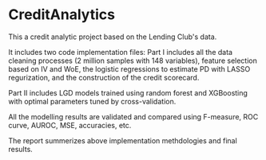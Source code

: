 # CreditAnalytics

This a credit analytic project based on the Lending Club's data.

It includes two code implementation files: 
Part I includes all the data cleaning processes (2 million samples with 148 variables), feature selection based on IV and WoE, the logistic regressions to estimate PD with LASSO regurization, and the construction of the credit scorecard. 

Part II includes LGD models trained using random forest and XGBoosting with optimal parameters tuned by cross-validation.

All the modelling results are validated and compared using F-measure, ROC curve, AUROC, MSE, accuracies, etc.

The report summerizes above implementation methdologies and final results.











